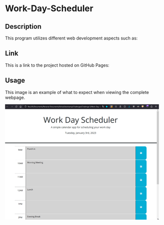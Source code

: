 # Work-Day-Scheduler

## Description



This program utilizes different web development aspects such as: 

## Link

This is a link to the project hosted on GitHub Pages: []()

## Usage

This image is an example of what to expect when viewing the complete webpage.

![This is a working image of this project](assets/images/demo-screenshot.gif)
